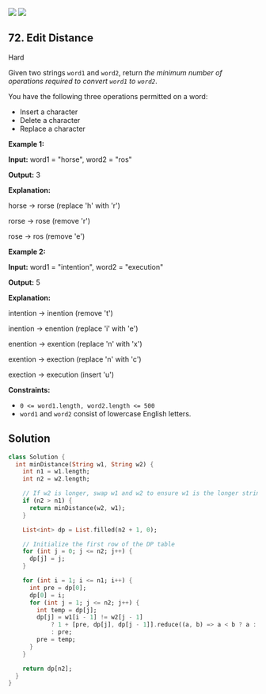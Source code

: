 [![](https://img.shields.io/github/stars/javadev/LeetCode-in-All?label=Stars&style=flat-square)](https://github.com/javadev/LeetCode-in-All)
[![](https://img.shields.io/github/forks/javadev/LeetCode-in-All?label=Fork%20me%20on%20GitHub%20&style=flat-square)](https://github.com/javadev/LeetCode-in-All/fork)

## 72\. Edit Distance

Hard

Given two strings `word1` and `word2`, return _the minimum number of operations required to convert `word1` to `word2`_.

You have the following three operations permitted on a word:

*   Insert a character
*   Delete a character
*   Replace a character

**Example 1:**

**Input:** word1 = "horse", word2 = "ros"

**Output:** 3

**Explanation:** 

horse -> rorse (replace 'h' with 'r') 

rorse -> rose (remove 'r') 

rose -> ros (remove 'e')

**Example 2:**

**Input:** word1 = "intention", word2 = "execution"

**Output:** 5

**Explanation:** 

intention -> inention (remove 't') 

inention -> enention (replace 'i' with 'e') 

enention -> exention (replace 'n' with 'x') 

exention -> exection (replace 'n' with 'c') 

exection -> execution (insert 'u')

**Constraints:**

*   `0 <= word1.length, word2.length <= 500`
*   `word1` and `word2` consist of lowercase English letters.

## Solution

```dart
class Solution {
  int minDistance(String w1, String w2) {
    int n1 = w1.length;
    int n2 = w2.length;

    // If w2 is longer, swap w1 and w2 to ensure w1 is the longer string
    if (n2 > n1) {
      return minDistance(w2, w1);
    }

    List<int> dp = List.filled(n2 + 1, 0);

    // Initialize the first row of the DP table
    for (int j = 0; j <= n2; j++) {
      dp[j] = j;
    }

    for (int i = 1; i <= n1; i++) {
      int pre = dp[0];
      dp[0] = i;
      for (int j = 1; j <= n2; j++) {
        int temp = dp[j];
        dp[j] = w1[i - 1] != w2[j - 1]
            ? 1 + [pre, dp[j], dp[j - 1]].reduce((a, b) => a < b ? a : b)
            : pre;
        pre = temp;
      }
    }

    return dp[n2];
  }
}
```